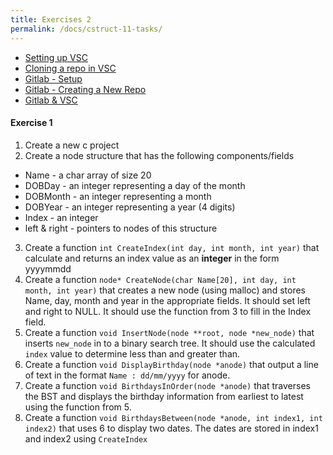 ```yaml
---
title: Exercises 2 
permalink: /docs/cstruct-11-tasks/
---
```


* [Setting up VSC](https://ysjprog03.netlify.app/docs/vsc/)  
* [Cloning a repo in VSC](https://ysjprog03.netlify.app/docs/vsc-cloning/)
* [Gitlab - Setup](https://ysjprog03.netlify.app/docs/gitlab-setup/)
* [Gitlab - Creating a New Repo](https://ysjprog03.netlify.app/docs/gitlab-save/)
* [Gitlab & VSC](https://ysjprog03.netlify.app/docs/gitlab-vsc/)


#### Exercise 1 

1. Create a new c project
2. Create a node structure that has the following components/fields
  * Name - a char array of size 20
  * DOBDay - an integer representing a day of the month
  * DOBMonth - an integer representing a month
  * DOBYear - an integer representing a year (4 digits)
  * Index - an integer
  * left & right - pointers to nodes of this structure
3. Create a function `int CreateIndex(int day, int month, int year)` that calculate and returns an index value as an **integer** in the form yyyymmdd
4. Create a function `node* CreateNode(char Name[20], int day, int month, int year)` that creates a new node (using malloc) and stores Name, day, month and year in the appropriate fields. It should set left and right to NULL. It should use the function from 3 to fill in the Index field.
5. Create a function `void InsertNode(node **root, node *new_node)` that inserts `new_node` in to a binary search tree. It should use the calculated `index` value to determine less than and greater than.
6. Create a function `void DisplayBirthday(node *anode)` that output a line of text in the format `Name : dd/mm/yyyy` for anode.
7. Create a function `void BirthdaysInOrder(node *anode)` that traverses the BST and displays the birthday information from earliest to latest using the function from 5.
8. Create a function `void BirthdaysBetween(node *anode, int index1, int index2)` that uses 6 to display two dates. The dates are stored in index1 and index2 using `CreateIndex`
